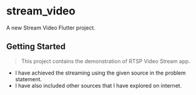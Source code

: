# stream_video

A new Stream Video Flutter project.

## Getting Started

> This project contains the demonstration of RTSP Video Stream app.

- I have achieved the streaming using the given source in the problem statement.
- I have also included other sources that I have explored on internet.
